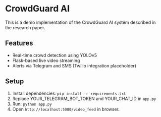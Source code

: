 # CrowdGuard AI

This is a demo implementation of the CrowdGuard AI system described in the research paper.

## Features
- Real-time crowd detection using YOLOv5
- Flask-based live video streaming
- Alerts via Telegram and SMS (Twilio integration placeholder)

## Setup
1. Install dependencies: `pip install -r requirements.txt`
2. Replace YOUR_TELEGRAM_BOT_TOKEN and YOUR_CHAT_ID in `app.py`
3. Run: `python app.py`
4. Open `http://localhost:5000/video_feed` in browser.
